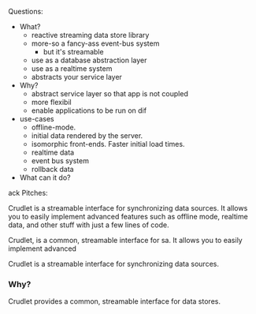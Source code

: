 Questions:

- What?
  - reactive streaming data store library
  - more-so a fancy-ass event-bus system
    - but it's streamable
  - use as a database abstraction layer
  - use as a realtime system
  - abstracts your service layer
- Why?
  - abstract service layer so that app is not coupled
  - more flexibil
  - enable applications to be run on dif
- use-cases
  - offline-mode.
  - initial data rendered by the server.
  - isomorphic front-ends. Faster initial load times.
  - realtime data
  - event bus system
  - rollback data
- What can it do?


ack
Pitches:


Crudlet is a streamable interface for synchronizing data sources. It allows you to easily implement advanced features
such as offline mode, realtime data, and other stuff with just a few lines of code.


Crudlet, is a common, streamable interface for sa. It allows you to easily implement advanced


Crudlet is a streamable interface for synchronizing data sources.

### Why?

Crudlet provides a common, streamable interface for data stores.  
